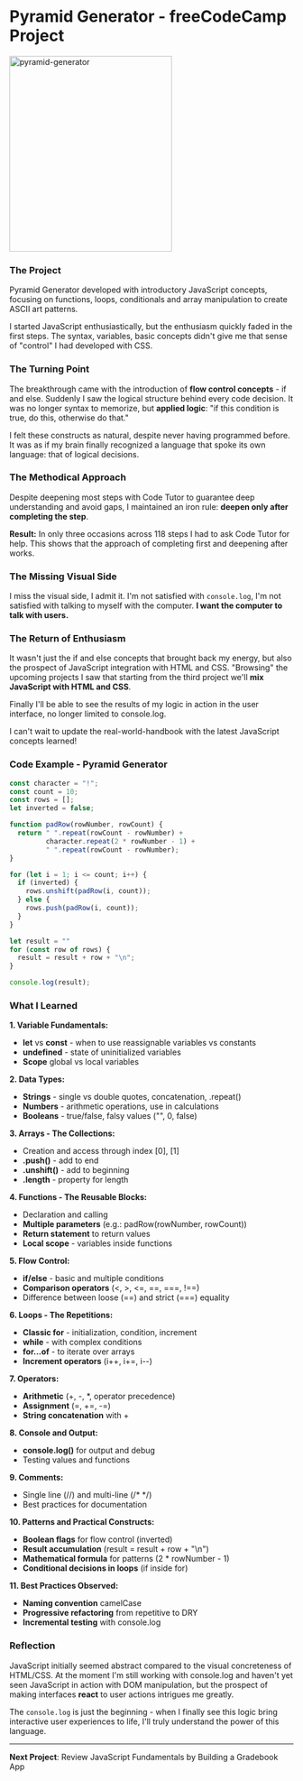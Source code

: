 # Pyramid Generator - freeCodeCamp Project

<img width="288" height="347" alt="pyramid-generator" src="https://github.com/user-attachments/assets/483436a8-853f-44c2-b52e-71a947c70797" />

### The Project
Pyramid Generator developed with introductory JavaScript concepts, focusing on functions, loops, conditionals and array manipulation to create ASCII art patterns.

I started JavaScript enthusiastically, but the enthusiasm quickly faded in the first steps. The syntax, variables, basic concepts didn't give me that sense of "control" I had developed with CSS.

### The Turning Point

The breakthrough came with the introduction of **flow control concepts** - if and else. Suddenly I saw the logical structure behind every code decision. It was no longer syntax to memorize, but **applied logic**: "if this condition is true, do this, otherwise do that."

I felt these constructs as natural, despite never having programmed before. It was as if my brain finally recognized a language that spoke its own language: that of logical decisions.

### The Methodical Approach

Despite deepening most steps with Code Tutor to guarantee deep understanding and avoid gaps, I maintained an iron rule: **deepen only after completing the step**.

**Result:** In only three occasions across 118 steps I had to ask Code Tutor for help. This shows that the approach of completing first and deepening after works.

### The Missing Visual Side

I miss the visual side, I admit it. I'm not satisfied with `console.log`, I'm not satisfied with talking to myself with the computer. **I want the computer to talk with users.**

### The Return of Enthusiasm

It wasn't just the if and else concepts that brought back my energy, but also the prospect of JavaScript integration with HTML and CSS. "Browsing" the upcoming projects I saw that starting from the third project we'll **mix JavaScript with HTML and CSS**.

Finally I'll be able to see the results of my logic in action in the user interface, no longer limited to console.log.

I can't wait to update the real-world-handbook with the latest JavaScript concepts learned!

### Code Example - Pyramid Generator

```javascript
const character = "!";
const count = 10;
const rows = [];
let inverted = false;

function padRow(rowNumber, rowCount) {
  return " ".repeat(rowCount - rowNumber) + 
         character.repeat(2 * rowNumber - 1) + 
         " ".repeat(rowCount - rowNumber);
}

for (let i = 1; i <= count; i++) {
  if (inverted) {
    rows.unshift(padRow(i, count));
  } else {
    rows.push(padRow(i, count));
  }
}

let result = ""
for (const row of rows) {
  result = result + row + "\n";
}

console.log(result);
```

### What I Learned

**1. Variable Fundamentals:**
- **let** vs **const** - when to use reassignable variables vs constants
- **undefined** - state of uninitialized variables
- **Scope** global vs local variables

**2. Data Types:**
- **Strings** - single vs double quotes, concatenation, .repeat()
- **Numbers** - arithmetic operations, use in calculations
- **Booleans** - true/false, falsy values ("", 0, false)

**3. Arrays - The Collections:**
- Creation and access through index [0], [1]
- **.push()** - add to end
- **.unshift()** - add to beginning
- **.length** - property for length

**4. Functions - The Reusable Blocks:**
- Declaration and calling
- **Multiple parameters** (e.g.: padRow(rowNumber, rowCount))
- **Return statement** to return values
- **Local scope** - variables inside functions

**5. Flow Control:**
- **if/else** - basic and multiple conditions
- **Comparison operators** (<, >, <=, ==, ===, !==)
- Difference between loose (==) and strict (===) equality

**6. Loops - The Repetitions:**
- **Classic for** - initialization, condition, increment
- **while** - with complex conditions
- **for...of** - to iterate over arrays
- **Increment operators** (i++, i+=, i--)

**7. Operators:**
- **Arithmetic** (+, -, *, operator precedence)
- **Assignment** (=, +=, -=)
- **String concatenation** with +

**8. Console and Output:**
- **console.log()** for output and debug
- Testing values and functions

**9. Comments:**
- Single line (//) and multi-line (/* */)
- Best practices for documentation

**10. Patterns and Practical Constructs:**
- **Boolean flags** for flow control (inverted)
- **Result accumulation** (result = result + row + "\n")
- **Mathematical formula** for patterns (2 * rowNumber - 1)
- **Conditional decisions in loops** (if inside for)

**11. Best Practices Observed:**
- **Naming convention** camelCase
- **Progressive refactoring** from repetitive to DRY
- **Incremental testing** with console.log

### Reflection

JavaScript initially seemed abstract compared to the visual concreteness of HTML/CSS. At the moment I'm still working with console.log and haven't yet seen JavaScript in action with DOM manipulation, but the prospect of making interfaces **react** to user actions intrigues me greatly.

The `console.log` is just the beginning - when I finally see this logic bring interactive user experiences to life, I'll truly understand the power of this language.

---

**Next Project**: Review JavaScript Fundamentals by Building a Gradebook App
